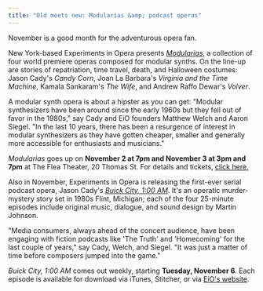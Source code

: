 ```yaml
---
title: "Old meets new: Modularias &amp; podcast operas"
---
```


November is a good month for the adventurous opera fan.

New York-based Experiments in Opera presents [*Modularias*](http://experimentsinopera.com/modularias), a collection of four world premiere operas composed for modular synths. On the line-up are stories of repatriation, time travel, death, and Halloween costumes: Jason Cady's *Candy Corn*, Joan La Barbara's *Virginia and the Time Machine*, Kamala Sankaram's *The Wife*, and Andrew Raffo Dewar's *Volver*.

A modular synth opera is about a hipster as you can get: "Modular synthesizers have been around since the early 1960s but they fell out of favor in the 1980s," say Cady and EiO founders Matthew Welch and Aaron Siegel. "In the last 10 years, there has been a resurgence of interest in modular synthesizers as they have gotten cheaper, smaller and generally more accessible for enthusiasts and musicians."

*Modularias* goes up on **November 2 at 7pm and November 3 at 3pm and 7pm** at The Flea Theater, 20 Thomas St. For details and tickets, [click here.](http://experimentsinopera.com/portfolio-item/modularias/)

Also in November, Experiments in Opera is releasing the first-ever serial podcast opera, Jason Cady's [*Buick City, 1:00 AM*](http://experimentsinopera.com/portfolio-item/podcast-opera/). It's an operatic murder-mystery story set in 1980s Flint, Michigan; each of the four 25-minute episodes include original music, dialogue, and sound design by Martin Johnson.

"Media consumers, always ahead of the concert audience, have been engaging with fiction podcasts like 'The Truth' and 'Homecoming' for the last couple of years," say Cady, Welch, and Siegel. "It was just a matter of time before composers jumped into the game."

*Buick City, 1:00 AM* comes out weekly, starting **Tuesday, November 6**. Each episode is available for download via iTunes, Stitcher, or via [EiO's website](http://experimentsinopera.com/portfolio-item/podcast-opera/).

